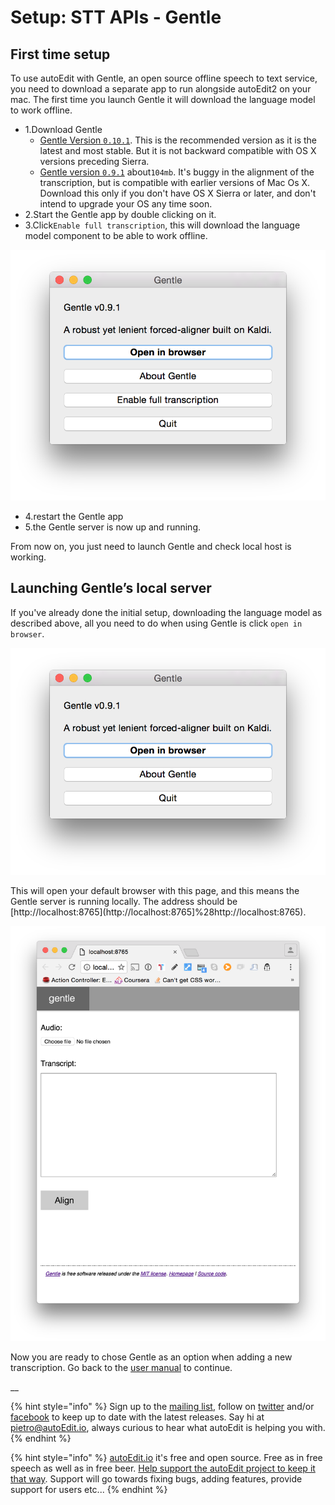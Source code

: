 # Setup: STT APIs - Gentle

## First time setup

To use autoEdit with Gentle, an open source offline speech to text service, you need to download a separate app to run alongside autoEdit2 on your mac. The first time you launch Gentle it will download the language model to work offline.

* 1.Download Gentle
  * [Gentle Version `0.10.1`](https://github.com/lowerquality/gentle/releases/tag/0.10.1). This is the recommended version as it is the latest and most stable. But it is not backward compatible with OS X versions preceding Sierra.
  * [Gentle version `0.9.1`](https://github.com/lowerquality/gentle/releases/tag/0.9.1) about`104mb`. It's buggy in the alignment of the transcription, but is compatible with earlier versions of Mac Os X. Download this only if you don't have OS X Sierra or later, and don't intend to upgrade your OS any time soon.
* 2.Start the Gentle app by double clicking on it.
* 3.Click`Enable full transcription`, this will download the language model component to be able to work offline.

![gentle\_enable\_full\_transcription](../.gitbook/assets/gentle_enable_full_transcription.png)

* 4.restart the Gentle app
* 5.the Gentle server is now up and running.

From now on, you just need to launch Gentle and check local host is working.

## Launching Gentle’s local server

If you've already done the initial setup, downloading the language model as described above, all you need to do when using Gentle is click `open in browser`.

![gentle\_open\_in\_browser](../.gitbook/assets/gentle_open_in_browser.png)

This will open your default browser with this page, and this means the Gentle server is running locally. The address should be [http://localhost:8765](http://localhost:8765]%28http://localhost:8765\).

![gentle\_browser](../.gitbook/assets/gentle_browser.png)

Now you are ready to chose Gentle as an option when adding a new transcription. Go back to the [user manual](../transcribing/) to continue.

\_\_

{% hint style="info" %}
Sign up to the [mailing list](http://eepurl.com/cMzwSX), follow on [twitter](http://twitter.com/autoEdit2) and/or [facebook](https://www.facebook.com/autoEdit.io/) to keep up to date with the latest releases. Say hi at [pietro@autoEdit.io](mailto:pietro@autoEdit.io?Subject=Hello), always curious to hear what autoEdit is helping you with.
{% endhint %}

{% hint style="info" %}
[autoEdit.io](http://www.autoEdit.io) it's free and open source. Free as in free speech as well as in free beer. [Help support the autoEdit project to keep it that way](https://donorbox.org/c9762eef-0e08-468e-90cb-2d00643697f8?recurring=true). Support will go towards fixing bugs, adding features, provide support for users etc...
{% endhint %}


